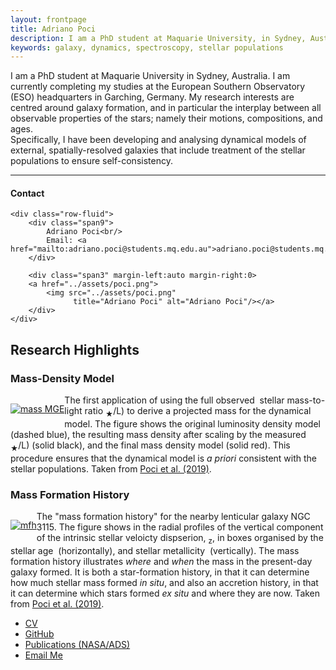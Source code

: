 ```yaml
---
layout: frontpage
title: Adriano Poci
description: I am a PhD student at Maquarie University, in Sydney, Australia. I am currently completing my studies at the European Southern Observatory (ESO) headquarters in Garching, Germany.
keywords: galaxy, dynamics, spectroscopy, stellar populations
---
```


I am a PhD student at Maquarie University in Sydney, Australia. I am currently completing my studies at the European Southern Observatory (ESO) headquarters in Garching, Germany. My research interests are centred around galaxy formation, and in particular the interplay between all observable properties of the stars; namely their motions, compositions, and ages.  
Specifically, I have been developing and analysing dynamical models of external, spatially-resolved galaxies that include treatment of the stellar populations to ensure self-consistency.

---


<div class="w3-container">
<h4><a name="contact"></a>Contact</h4>

    <div class="row-fluid">
        <div class="span9">
            Adriano Poci<br/>
            Email: <a href="mailto:adriano.poci@students.mq.edu.au">adriano.poci@students.mq.edu.au</a>
        </div>

        <div class="span3" margin-left:auto margin-right:0>
        <a href="../assets/poci.png">
            <img src="../assets/poci.png"
                  title="Adriano Poci" alt="Adriano Poci"/></a>
        </div>
    </div>
</div>

<h2><a name="Highlights"></a>Research Highlights</h2>
<div class="w3-container">
<h3><a name="massMGE"></a>Mass-Density Model</h3>
    <div class="row-fluid">
        <p style="float: left;"><a href="../assets/NGC3115-MGEPlot-110.00.png">
            <img src="../assets/NGC3115-MGEPlot-110.00.png"
                  title="mass MGE" alt="mass MGE"/></a></p>
        <p>The first application of using the full observed <MATH>2D</MATH> stellar mass-to-light ratio <MATH>(M<sub>&#9733;</sub>/L)</MATH> to derive a projected mass for the dynamical model. The figure shows the original luminosity density model (dashed blue), the resulting mass density after scaling by the measured <MATH>(M<sub>&#9733;</sub>/L)</MATH> (solid black), and the final mass density model (solid red). This procedure ensures that the dynamical model is <i>a priori</i> consistent with the stellar populations. Taken from 
<a href="https://ui.adsabs.harvard.edu/abs/2019MNRAS.487.3776P/abstract">Poci et al. (2019)</a>.</p>
    </div>
</div>

<div class="w3-container">
<h3><a name="mfh"></a>Mass Formation History</h3>
    <div class="row-fluid">
        <p style="float: left;"><a href="../assets/dispSBGrid_z_R_195_age06_metal04_azReg0.29_0.14.png">
            <img src="../assets/dispSBGrid_z_R_195_age06_metal04_azReg0.29_0.14.png"
                  title="MFH" alt="mfh"/></a></p>
        <p>The "mass formation history" for the nearby lenticular galaxy NGC 3115. The figure shows in the radial profiles of the vertical component of the intrinsic stellar veloicty dispserion, <MATH>&sigma;<sub>z</sub></MATH>, in boxes organised by the stellar age <MATH>t</MATH> (horizontally), and stellar metallicity <MATH>[Z/H]</MATH> (vertically). The mass formation history illustrates <em>where</em> and <em>when</em> the mass in the present-day galaxy formed. It is both a star-formation history, in that it can determine how much stellar mass formed <i>in situ</i>, and also an accretion history, in that it can determine which stars formed <i>ex situ</i> and where they are now. Taken from 
<a href="https://ui.adsabs.harvard.edu/abs/2019MNRAS.487.3776P/abstract">Poci et al. (2019)</a>.</p>
    </div>
</div>

<div class="navbar">
  <div class="navbar-inner">
      <ul class="nav">
          <li><a href="{{ BASE_PATH }}/assets/CV.pdf">CV</a></li>
          <li><a href="https://github.com/adriano-poci">GitHub</a></li>
          <li><a href="https://ui.adsabs.harvard.edu/search/p_=0&q=author%3A%22Poci%2C%20Adriano%22&sort=date%20desc%2C%20bibcode%20desc">Publications (NASA/ADS)</a></li>
          <li><a href="mailto:adriano.poci@students.mq.edu.au">Email Me</a></li>
      </ul>
  </div>
</div>